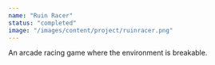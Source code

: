 ```yaml
---
name: "Ruin Racer"
status: "completed"
image: "/images/content/project/ruinracer.png"
---
```

An arcade racing game where the environment is breakable.
